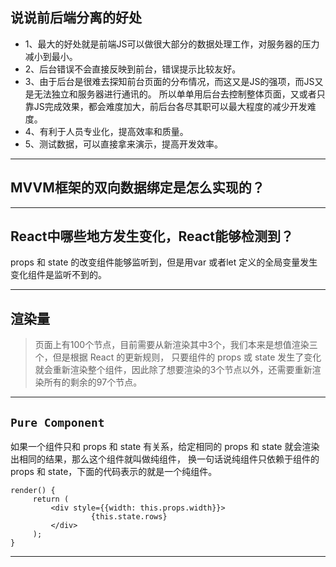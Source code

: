 ## 说说前后端分离的好处

- 1、最大的好处就是前端JS可以做很大部分的数据处理工作，对服务器的压力减小到最小。
- 2、后台错误不会直接反映到前台，错误提示比较友好。
- 3、由于后台是很难去探知前台页面的分布情况，而这又是JS的强项，而JS又是无法独立和服务器进行通讯的。
所以单单用后台去控制整体页面，又或者只靠JS完成效果，都会难度加大，前后台各尽其职可以最大程度的减少开发难度。
- 4、有利于人员专业化，提高效率和质量。
- 5、测试数据，可以直接拿来演示，提高开发效率。


- - -
## MVVM框架的双向数据绑定是怎么实现的？


- - -
## React中哪些地方发生变化，React能够检测到？
props 和 state 的改变组件能够监听到，但是用var 或者let 定义的全局变量发生变化组件是监听不到的。

- - -
## 渲染量
> 页面上有100个节点，目前需要从新渲染其中3个，我们本来是想值渲染三个，但是根据 React 的更新规则，
> 只要组件的 props 或 state 发生了变化就会重新渲染整个组件，因此除了想要渲染的3个节点以外，还需要重新渲染所有的剩余的97个节点。

- - -
## `Pure Component`

如果一个组件只和 props 和 state 有关系，给定相同的 props 和 state 就会渲染出相同的结果，那么这个组件就叫做纯组件，
换一句话说纯组件只依赖于组件的 props 和 state，下面的代码表示的就是一个纯组件。

    render() {
         return (
             <div style={{width: this.props.width}}>
                      {this.state.rows}
             </div>
         );
    }

- - -



